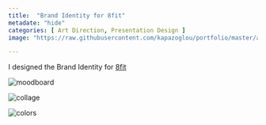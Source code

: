 ```yaml
---
title:  "Brand Identity for 8fit"
metadate: "hide"
categories: [ Art Direction, Presentation Design ]
image: "https://raw.githubusercontent.com/kapazoglou/portfolio/master/assets/images/item/8fit-artDir-prezDes-1.png"

---
```


I designed the Brand Identity for [8fit](https://8fit.com/)

![moodboard](https://raw.githubusercontent.com/kapazoglou/portfolio/master/assets/images/item/8fit-artDir-prezDes-2.png)

![collage](https://raw.githubusercontent.com/kapazoglou/portfolio/master/assets/images/item/8fit-artDir-prezDes-3.png)

![colors](https://raw.githubusercontent.com/kapazoglou/portfolio/master/assets/images/item/8fit-artDir-prezDes-4.png)
